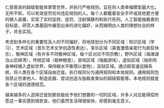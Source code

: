 仁慈善良的超级智能体掌管世界，并执行严格规则，旨在将人类幸福模型最大化。无所不知，可以有效惩罚任何违反规则的人。每个人都戴着安全手环或其他更方便的植入装置，实现了实时监控、惩罚、注射镇静剂和执行死刑。人工智能独裁者的目标是，研究人类基因中展现出来的进化偏好，从而搞明白人类的理想社会的样子，并去实现。

考虑到多样化的重要性及人的不同偏好，将地球划分为不同区域：知识区域（学习），艺术区域（音乐艺术文学创造性表达），享乐区域（美食激情亲密行为疯狂快乐），敬神区域（有许多不同敬神区域，每个区对应不同宗教），野外区域（海滩湖泊山峦峡湾），传统区域（栽种粮食），游戏区域（电脑游戏），虚拟区域（抛却肉身神经植入虚拟世界，保持碳水平衡喂以食物），监狱区域。通过超音速运输系统，将人类在各个区域自由迁徙。执行规则分为通用规则和本地规则。通用规则包括禁止伤害他人、制造武器、尝试创造与独裁者类似的超级智能等。本地规则就是各个区域的道德规范。

越来越多的人选择迁徙到那些能给予他们想要的一切的区域，许多人对总能得偿所愿这一事实感到很悲哀，他们虽然生活得很愉快，却感到毫无意义。
